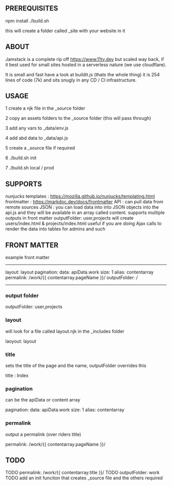 ## PREREQUISITES

npm install
./build.sh

this will create a folder called \_site with your website in it

## ABOUT

Jamstack is a complete rip off https://www.11ty.dev but scaled way back, if it best used
for small sites hosted in a serverless nature (we use cloudflare).

It is small and fast have a look at buildit.js (thats the whole thing) it is 254 lines of code (7k) and sits snugly in any CD / CI infrastructure.

## USAGE

1 create a njk file in the \_source folder

2 copy an assets folders to the \_source folder (this will pass through)

3 add any vars to \_data/env.js

4 add abd data to \_data/api.js

5 create a \_source file if required

6 ./build.sh init

7 ./build.sh local / prod

## SUPPORTS

nunjucks templates : https://mozilla.github.io/nunjucks/templating.html
frontmatter : https://markdoc.dev/docs/frontmatter
API : can pull data from remote sources
JSON : you can load data into into JSON objects into the api.js and they will be available in an array called content.
supports multiple outputs in front matter outputFolder: user,projects will create users/index.html & projects/index.html useful if you are doing Ajax calls to render the data into tables for admins and such

## FRONT MATTER

example front matter

---

layout: layout
pagination:
data: apiData.work
size: 1
alias: contentarray
permalink: /work/{{ contentarray.pageName }}/
outputFolder: /

---

### output folder

outputFolder: user,projects

### layout

will look for a file called layout.njk in the \_includes folder

laoyout: layout

### title

sets the title of the page and the name, outputFolder overrides this

title : Index

### pagination

can be the apiData or content array

pagination:
data: apiData.work
size: 1
alias: contentarray

### permalink

output a permalink (over riders title)

permalink: /work/{{ contentarray.pageName }}/

## TODO

TODO permalink: /work/{{ contentarray.title }}/
TODO outputFolder: work
TODO add an init funciton that creates \_source file and the others required
